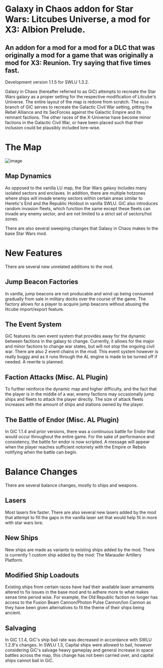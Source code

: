# Galaxy in Chaos addon for Star Wars: Litcubes Universe, a mod for X3: Albion Prelude.
## An addon for a mod for a mod for a DLC that was originally a mod for a game that was originally a mod for X3: Reunion. Try saying that five times fast.

Development version 1.1.5 for SWLU 1.3.2.

Galaxy in Chaos (hereafter referred to as GiC) attempts to recreate the Star Wars galaxy as a proper setting for the respective modification of Litcube's Universe. The entire layout of the map is redone from scratch.
The `main` branch of GiC serves to recreate the Galactic Civil War setting, pitting the Rebel Alliance and its SecForces against the Galactic Empire and its remnant factions.
The other races of the X-Universe have become minor factions in the Galactic Civil War, or have been placed such that their inclusion could be plausibly included lore-wise.

# The Map
![image](https://github.com/user-attachments/assets/64f7071e-bd7e-44b3-9796-2e7d3aee16ff)

## Map Dynamics
As opposed to the vanilla LU map, the Star Wars galaxy includes many isolated sectors and enclaves. In addition, there are multiple hotzones where ships will invade enemy sectors within certain areas similar to Heretic's End and the Republic Holdout in vanilla SWLU.
GiC also introduces random invasion fleets, which function the same except these fleets can invade any enemy sector, and are not limited to a strict set of sectors/hot zones.

There are also several sweeping changes that Galaxy in Chaos makes to the base Star Wars mod.


# New Features
There are several new unrelated additions to the mod.
## Jump Beacon Factories
In vanilla, jump beacons are not producable and wind up being consumed gradually from sale in military docks over the course of the game. The factory allows for a player to acquire jump beacons without abusing the litcube import/export feature.
## The Event System 
GiC features its own event system that provides away for the dynamic between factions in the galaxy to change. Currently, it allows for the major and minor factions to change war states, but will not stop the ongoing civil war. There are also 2 event chains in the mod.
This event system however is really buggy and as it runs through the AL engine is made to be turned off if needed. A rewrite is planned.
## Faction Attacks (Misc. AL Plugin)
To further reinforce the dynamic map and higher difficulty, and the fact that the player is in the middle of a war, enemy factions may occasionally jump ships and fleets to attack the player directly. The size of attack fleets increases with the amount of ships and stations owned by the player.
## The Battle of Endor (Misc. AL Plugin)
In GiC 1.1.4 and prior versions, there was a continuous battle for Endor that would occur throughout the entire game. For the sake of performance and consistency, the battle for endor is now scripted. A message will appear when the player reaches sufficient notoriety with the Empire or Rebels notifying when the battle can begin.

# Balance Changes
There are several balance changes, mostly to ships and weapons.
## Lasers
Most lasers fire faster. There are also several new lasers added by the mod that attempt to fill the gaps in the vanilla laser set that would help fit in more with star wars lore.
## New Ships
New ships are made as variants to existing ships added by the mod. There is currently 1 custom ship added by the mod: The Marauder Artillery Platform.
## Modified Ship Loadouts
Existing ships from certain races have had their available laser armaments altered to fix issues in the base mod and to adhere more to what makes sense time period wise.
For example, the Old Republic faction no longer has access to the Fusion Beam Cannon/Photon Pulse Cannon/Ion Cannon as they have been given alternatives to fit the theme of their ships being ancient.
## Salvaging
In GiC 1.1.4, GiC's ship bail rate was decreased in accordance with SWLU 1.2.9's changes. In SWLU 1.3, Capital ships were allowed to bail, however considering GiC's salvage heavy gameplay and general increase in space battles across the map, this change has not been carried over, and capital ships cannot bail in GiC.
